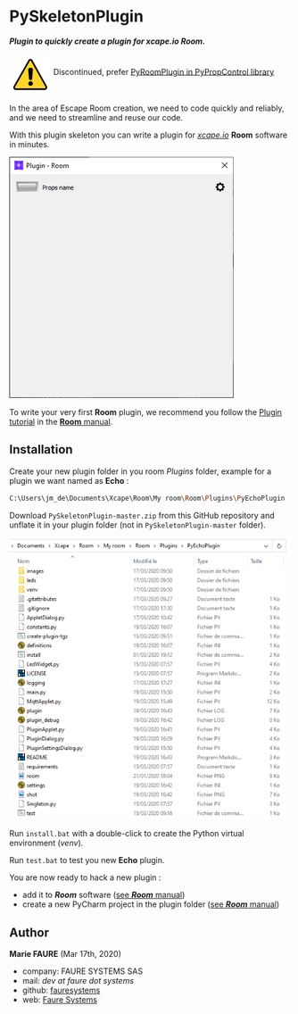 ﻿# PySkeletonPlugin
 ***Plugin to quickly create a plugin for xcape.io Room.***

<img src="warning.png" alt="Smiley face" height="75" width="75" align="middle"> Discontinued, prefer [PyRoomPlugin in PyPropControl library](https://github.com/xcape-io/PyPropControl/tree/master/PyRoomPlugin)

In the area of ​​Escape Room creation, we need to code quickly and reliably, and we need to streamline and reuse our code.

With this plugin skeleton you can write a plugin for  *<a href="https://xcape.io/" target="_blank">xcape.io</a>* **Room** software in minutes.

![](screenshots/shot.png)
 
To write your very first **Room** plugin, we recommend you follow the 
<a href="https://xcape.io/public/documentation/en/room/Plugintutorial.html" target="_blank">Plugin tutorial</a> in the <a href="https://xcape.io/public/documentation/en/room/Help.html" target="_blank">**Room** manual</a>.
 
## Installation
Create your new plugin folder in you room *Plugins* folder, example for a plugin we want named as **Echo** :

```bash
C:\Users\jm_de\Documents\Xcape\Room\My room\Room\Plugins\PyEchoPlugin

```

Download `PySkeletonPlugin-master.zip` from this GitHub repository and unflate it in your plugin folder (not in `PySkeletonPlugin-master` folder).

![](screenshots/shot1.png)

Run `install.bat` with a double-click to create the Python virtual environment (*venv*).

Run `test.bat` to test you new **Echo** plugin.

You are now ready to hack a new plugin :
* add it to ***Room*** software (<a href="https://xcape.io/public/documentation/en/room/AddEchoPlugintoyourroom.html" target="_blank">see ***Room*** manual</a>)
* create a new PyCharm project in the plugin folder (<a href="https://xcape.io/public/documentation/en/room/EditEchopluginwithPyCharm.html" target="_blank">see ***Room*** manual</a>)


## Author

**Marie FAURE** (Mar 17th, 2020)
* company: FAURE SYSTEMS SAS
* mail: *dev at faure dot systems*
* github: <a href="https://github.com/fauresystems?tab=repositories" target="_blank">fauresystems</a>
* web: <a href="https://faure.systems/" target="_blank">Faure Systems</a>